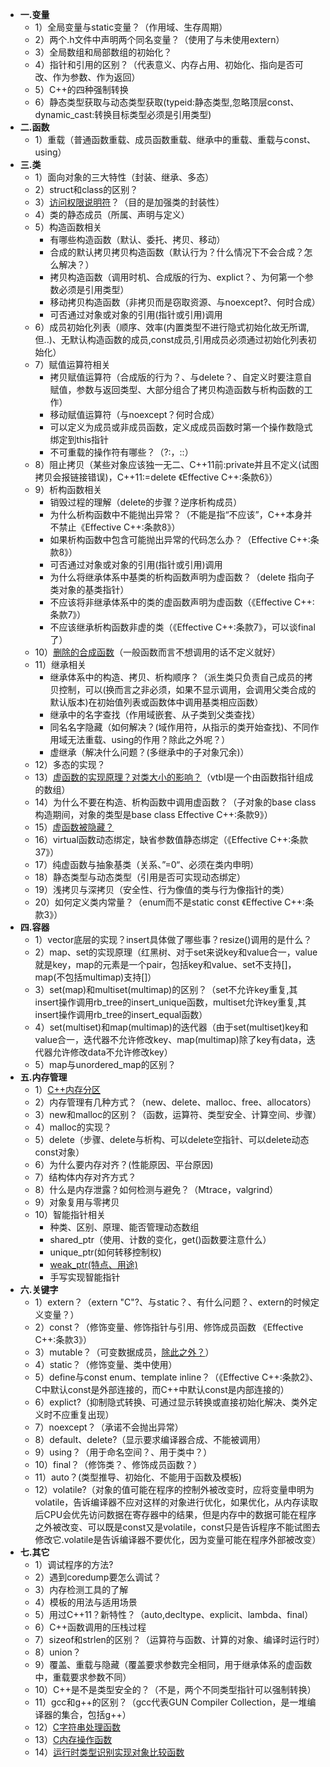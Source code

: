 * **一.变量**
    * 1）全局变量与static变量？（作用域、生存周期）
    * 2）两个.h文件中声明两个同名变量？（使用了与未使用extern） 
    * 3）全局数组和局部数组的初始化？
    * 4）指针和引用的区别？（代表意义、内存占用、初始化、指向是否可改、作为参数、作为返回）
    * 5）C++的四种强制转换
    * 6）静态类型获取与动态类型获取(typeid:静态类型,忽略顶层const、dynamic_cast:转换目标类型必须是引用类型)
* **二.函数**
    * 1）重载（普通函数重载、成员函数重载、继承中的重载、重载与const、using） 
* **三.类**
    * 1）面向对象的三大特性（封装、继承、多态）
    * 2）struct和class的区别？
    * 3）[访问权限说明符](../C++/访问控制说明符.md)？（目的是加强类的封装性）
    * 4）类的静态成员（所属、声明与定义）
    * 5）构造函数相关
        - 有哪些构造函数（默认、委托、拷贝、移动）
        - 合成的默认拷贝拷贝构造函数（默认行为？什么情况下不会合成？怎么解决？）
        - 拷贝构造函数（调用时机、合成版的行为、explict？、为何第一个参数必须是引用类型）
        - 移动拷贝构造函数（非拷贝而是窃取资源、与noexcept?、何时合成）
        - 可否通过对象或对象的引用(指针或引用)调用
    * 6）成员初始化列表（顺序、效率(内置类型不进行隐式初始化故无所谓,但..)、无默认构造函数的成员,const成员,引用成员必须通过初始化列表初始化）
    * 7）赋值运算符相关
        - 拷贝赋值运算符（合成版的行为？、与delete？、自定义时要注意自赋值，参数与返回类型、大部分组合了拷贝构造函数与析构函数的工作）
        - 移动赋值运算符（与noexcept？何时合成）
        - 可以定义为成员或非成员函数，定义成成员函数时第一个操作数隐式绑定到this指针
        - 不可重载的操作符有哪些？（?:，::）
    * 8）阻止拷贝（某些对象应该独一无二、C++11前:private并且不定义(试图拷贝会报链接错误)，C++11:=delete 《Effective C++:条款6》）
    * 9）析构函数相关
        - 销毁过程的理解（delete的步骤？逆序析构成员）
        - 为什么析构函数中不能抛出异常？（不能是指“不应该”，C++本身并不禁止《Effective C++:条款8》）
        - 如果析构函数中包含可能抛出异常的代码怎么办？（Effective C++:条款8》）
        - 可否通过对象或对象的引用(指针或引用)调用
        - 为什么将继承体系中基类的析构函数声明为虚函数？（delete 指向子类对象的基类指针）
        - 不应该将非继承体系中的类的虚函数声明为虚函数（《Effective C++:条款7》）
        - 不应该继承析构函数非虚的类（《Effective C++:条款7》，可以谈final了）
    * 10）[删除的合成函数](https://github.com/arkingc/llc/blob/master/cpp/class/delete/README.md)（一般函数而言不想调用的话不定义就好）
    * 11）继承相关
        - 继承体系中的构造、拷贝、析构顺序？（派生类只负责自己成员的拷贝控制，可以(换而言之非必须，如果不显示调用，会调用父类合成的默认版本)在初始值列表或函数体中调用基类相应函数）
        - 继承中的名字查找（作用域嵌套、从子类到父类查找）
        - 同名名字隐藏（如何解决？(域作用符，从指示的类开始查找)、不同作用域无法重载、using的作用？除此之外呢？） 
        - 虚继承（解决什么问题？(多继承中的子对象冗余)）
    * 12）多态的实现？
    * 13）[虚函数的实现原理？对类大小的影响？](https://www.cnblogs.com/malecrab/p/5572730.html)（vtbl是一个由函数指针组成的数组）
    * 14）为什么不要在构造、析构函数中调用虚函数？（子对象的base class构造期间，对象的类型是base class Effective C++:条款9》）
    * 15）[虚函数被隐藏？](https://github.com/arkingc/llc/blob/master/cpp/class/inheritance/virtual_function_hide.cpp#L1)
    * 16）virtual函数动态绑定，缺省参数值静态绑定（《Effective C++:条款37》）
    * 17）纯虚函数与抽象基类（关系、”=0“、必须在类内申明）
    * 18）静态类型与动态类型（引用是否可实现动态绑定）
    * 19）浅拷贝与深拷贝（安全性、行为像值的类与行为像指针的类）
    * 20）如何定义类内常量？（enum而不是static const 《Effective C++:条款3》）
* **四.容器**
    * 1）vector底层的实现？insert具体做了哪些事？resize()调用的是什么？
    * 2）map、set的实现原理（红黑树、对于set来说key和value合一，value就是key，map的元素是一个pair，包括key和value、set不支持[]，map(不包括multimap)支持[]）
    * 3）set(map)和multiset(multimap)的区别？（set不允许key重复,其insert操作调用rb_tree的insert_unique函数，multiset允许key重复,其insert操作调用rb_tree的insert_equal函数）
    * 4）set(multiset)和map(multimap)的迭代器（由于set(multiset)key和value合一，迭代器不允许修改key、map(multimap)除了key有data，迭代器允许修改data不允许修改key）
    * 5）map与unordered_map的区别？
* **五.内存管理**
    * 1）[C++内存分区](../C++/内存分区.md)
    * 2）内存管理有几种方式？（new、delete、malloc、free、allocators）
    * 3）new和malloc的区别？（函数，运算符、类型安全、计算空间、步骤）
    * 4）malloc的实现？
    * 5）delete（步骤、delete与析构、可以delete空指针、可以delete动态const对象）
    * 6）为什么要内存对齐？(性能原因、平台原因)
    * 7）结构体内存对齐方式？
    * 8）什么是内存泄露？如何检测与避免？（Mtrace，valgrind）
    * 9）对象复用与零拷贝
    * 10）智能指针相关
        * 种类、区别、原理、能否管理动态数组
        * shared_ptr（使用、计数的变化，get()函数要注意什么）
        * unique_ptr(如何转移控制权)
        * [weak_ptr(特点、用途)](https://www.cnblogs.com/DswCnblog/p/5628314.html)
        * 手写实现智能指针
* **六.关键字**
    * 1）extern？（extern "C"?、与static？、有什么问题？、extern的时候定义变量？）
    * 2）const？（修饰变量、修饰指针与引用、修饰成员函数 《Effective C++:条款3》）
    * 3）mutable？（可变数据成员，[除此之外？](https://github.com/arkingc/llc/blob/master/cpp/class/modify_const_object.cpp)）
    * 4）static？（修饰变量、类中使用）
    * 5）define与const enum、template inline？（《Effective C++:条款2》、C中默认const是外部连接的，而C++中默认const是内部连接的）
    * 6）explict?（抑制隐式转换、可通过显示转换或直接初始化解决、类外定义时不应重复出现）
    * 7）noexcept？（承诺不会抛出异常）
    * 8）default、delete?（显示要求编译器合成、不能被调用）
    * 9）using？（用于命名空间？、用于类中？）
    * 10）final？（修饰类？、修饰成员函数？）
    * 11）auto？(类型推导、初始化、不能用于函数及模板)
    * 12）volatile?（对象的值可能在程序的控制外被改变时，应将变量申明为volatile，告诉编译器不应对这样的对象进行优化，如果优化，从内存读取后CPU会优先访问数据在寄存器中的结果，但是内存中的数据可能在程序之外被改变、可以既是const又是volatile，const只是告诉程序不能试图去修改它.volatile是告诉编译器不要优化，因为变量可能在程序外部被改变）
* **七.其它**
    * 1）调试程序的方法?
    * 2）遇到coredump要怎么调试？
    * 3）内存检测工具的了解
    * 4）模板的用法与适用场景
    * 5）用过C++11？新特性？（auto,decltype、explicit、lambda、final）
    * 6）C++函数调用的压栈过程
    * 7）sizeof和strlen的区别？（运算符与函数、计算的对象、编译时运行时）
    * 8）union？
    * 9）覆盖、重载与隐藏（覆盖要求参数完全相同，用于继承体系的虚函数中，重载要求参数不同）
    * 10）C++是不是类型安全的？（不是，两个不同类型指针可以强制转换）
    * 11）gcc和g++的区别？（gcc代表GUN Compiler Collection，是一堆编译器的集合，包括g++）
    * 12）[C字符串处理函数](../C++/C字符串处理函数.md)
    * 13）[C内存操作函数](../C++/C内存操作函数.md)
    * 14）[运行时类型识别实现对象比较函数](https://github.com/arkingc/llc/blob/master/cpp/RTTI.cpp#L9)
